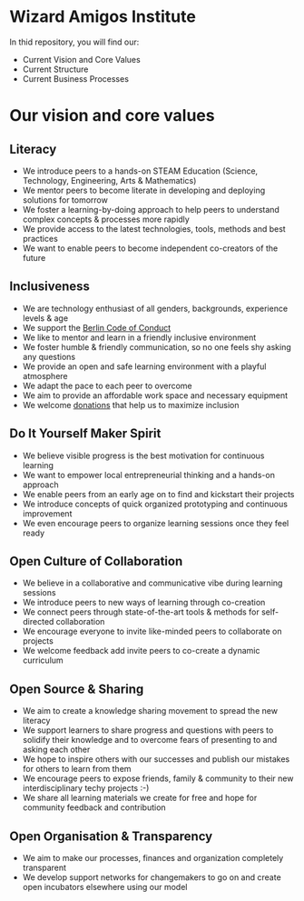 # Wizard Amigos Institute

In thid repository, you will find our:
* Current Vision and Core Values
* Current Structure
* Current Business Processes


# Our vision and core values

## Literacy
  * We introduce peers to a hands-on STEAM Education (Science, Technology, Engineering, Arts & Mathematics)
  * We mentor peers to become literate in developing and deploying solutions for tomorrow
  * We foster a learning-by-doing approach to help peers to understand complex concepts & processes more rapidly
  * We provide access to the latest technologies, tools, methods and best practices
  * We want to enable peers to become independent co-creators of the future

## Inclusiveness
  * We are technology enthusiast of all genders, backgrounds, experience levels & age
  * We support the [Berlin Code of Conduct](http://berlincodeofconduct.org/)
  * We like to mentor and learn in a friendly inclusive environment
  * We foster humble & friendly communication, so no one feels shy asking any questions
  * We provide an open and safe learning environment with a playful atmosphere
  * We adapt the pace to each peer to overcome
  * We aim to provide an affordable work space and necessary equipment
  * We welcome [donations](https://gratipay.com/pleaseDropUsAnEmailInstead) that help us to maximize inclusion

## Do It Yourself Maker Spirit
  * We believe visible progress is the best motivation for continuous learning
  * We want to empower local entrepreneurial thinking and a hands-on approach
  * We enable peers from an early age on to find and kickstart their projects
  * We introduce concepts of quick organized prototyping and continuous improvement
  * We even encourage peers to organize learning sessions once they feel ready

## Open Culture of Collaboration
  * We believe in a collaborative and communicative vibe during learning sessions
  * We introduce peers to new ways of learning through co-creation
  * We connect peers through state-of-the-art tools & methods for self-directed collaboration
  * We encourage everyone to invite like-minded peers to collaborate on projects
  * We welcome feedback add invite peers to co-create a dynamic curriculum


## Open Source & Sharing
  * We aim to create a knowledge sharing movement to spread the new literacy
  * We support learners to share progress and questions with peers to solidify their knowledge
    and to overcome fears of presenting to and asking each other
  * We hope to inspire others with our successes and publish our mistakes for others to learn from them
  * We encourage peers to expose friends, family & community to their new interdisciplinary techy projects :-)
  * We share all learning materials we create for free and hope for community feedback and contribution

## Open Organisation & Transparency
  * We aim to make our processes, finances and organization completely transparent
  * We develop support networks for changemakers to go on and create open incubators elsewhere using our model
